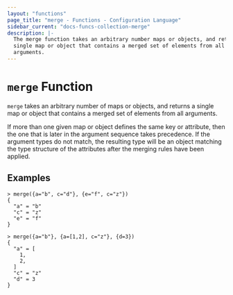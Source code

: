 ```yaml
---
layout: "functions"
page_title: "merge - Functions - Configuration Language"
sidebar_current: "docs-funcs-collection-merge"
description: |-
  The merge function takes an arbitrary number maps or objects, and returns a
  single map or object that contains a merged set of elements from all
  arguments.
---
```


# `merge` Function

`merge` takes an arbitrary number of maps or objects, and returns a single map
or object that contains a merged set of elements from all arguments. 

If more than one given map or object defines the same key or attribute, then
the one that is later in the argument sequence takes precedence. If the
argument types do not match, the resulting type will be an object matching the
type structure of the attributes after the merging rules have been applied.

## Examples

```
> merge({a="b", c="d"}, {e="f", c="z"})
{
  "a" = "b"
  "c" = "z"
  "e" = "f"
}
```

```
> merge({a="b"}, {a=[1,2], c="z"}, {d=3})
{
  "a" = [
    1,
    2,
  ]
  "c" = "z"
  "d" = 3
}
```
